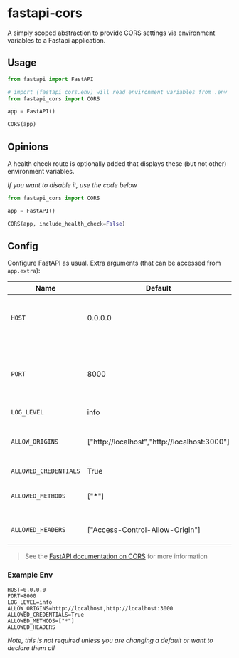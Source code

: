 # fastapi-cors

A simply scoped abstraction to provide CORS settings via environment variables to a Fastapi application.

## Usage

```python
from fastapi import FastAPI

# import (fastapi_cors.env) will read environment variables from .env
from fastapi_cors import CORS 

app = FastAPI()

CORS(app)
```

## Opinions

A health check route is optionally added that displays these (but not other) environment variables.


*If you want to disable it, use the code below*

```python
from fastapi_cors import CORS 

app = FastAPI()

CORS(app, include_health_check=False)
```

## Config

Configure FastAPI as usual. Extra arguments (that can be accessed from `app.extra`):

| Name | Default | Description |
| --- | --- | --- |
| `HOST` | 0.0.0.0 | Displayed in the Swagger title, with `app.title`. |
| `PORT` | 8000 | Where to mount the static directory. Disabled if value is falsy. |
| `LOG_LEVEL` | info | log level. |
| `ALLOW_ORIGINS` | ["http://localhost","http://localhost:3000"] | Client URLs that are allowed to make requests |
| `ALLOWED_CREDENTIALS` | True |  |
| `ALLOWED_METHODS` | ["*"] | List of HTTP methods to allow |
| `ALLOWED_HEADERS` | ["Access-Control-Allow-Origin"] | List of headers to allow |

> See the [FastAPI documentation on CORS](https://fastapi.tiangolo.com/tutorial/cors/?h=cors) for more information

### Example Env

```env
HOST=0.0.0.0
PORT=8000
LOG_LEVEL=info
ALLOW_ORIGINS=http://localhost,http://localhost:3000
ALLOWED_CREDENTIALS=True
ALLOWED_METHODS=["*"]
ALLOWED_HEADERS

```

*Note, this is not required unless you are changing a default or want to declare them all*